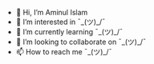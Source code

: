 - 👋 Hi, I’m Aminul Islam
- 👀 I’m interested in ¯\_(ツ)_/¯
- 🌱 I’m currently learning ¯\_(ツ)_/¯
- 💞️ I’m looking to collaborate on ¯\_(ツ)_/¯
- 📫 How to reach me ¯\_(ツ)_/¯

<!---
Siarc/Siarc is a ✨ special ✨ repository because its `README.md` (this file) appears on your GitHub profile.
You can click the Preview link to take a look at your changes.
--->
